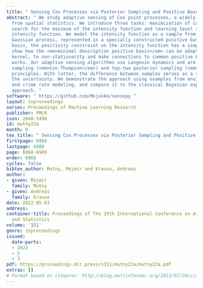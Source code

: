 ```yaml
---
title: " Sensing Cox Processes via Posterior Sampling and Positive Bases "
abstract: " We study adaptive sensing of Cox point processes, a widely used model
  from spatial statistics. We introduce three tasks: maximization of captured events,
  search for the maximum of the intensity function and learning level sets of the
  intensity function. We model the intensity function as a sample from a truncated
  Gaussian process, represented in a specially constructed positive basis. In this
  basis, the positivity constraint on the intensity function has a simple form. We
  show how the <em>minimal description positive basis</em> can be adapted to the covariance
  kernel, to non-stationarity and make connections to common positive bases from prior
  works. Our adaptive sensing algorithms use Langevin dynamics and are based on posterior
  sampling (<em>Cox-Thompson</em>) and top-two posterior sampling (<em>Top2</em>)
  principles. With latter, the difference between samples serves as a surrogate to
  the uncertainty. We demonstrate the approach using examples from environmental monitoring
  and crime rate modeling, and compare it to the classical Bayesian experimental design
  approach. "
software: " https://github.com/Mojusko/sensepy "
layout: inproceedings
series: Proceedings of Machine Learning Research
publisher: PMLR
issn: 2640-3498
id: mutny22a
month: 0
tex_title: " Sensing Cox Processes via Posterior Sampling and Positive Bases "
firstpage: 6968
lastpage: 6989
page: 6968-6989
order: 6968
cycles: false
bibtex_author: Mutny, Mojmir and Krause, Andreas
author:
- given: Mojmir
  family: Mutny
- given: Andreas
  family: Krause
date: 2022-05-03
address:
container-title: Proceedings of The 25th International Conference on Artificial Intelligence
  and Statistics
volume: '151'
genre: inproceedings
issued:
  date-parts:
  - 2022
  - 5
  - 3
pdf: https://proceedings.mlr.press/v151/mutny22a/mutny22a.pdf
extras: []
# Format based on citeproc: http://blog.martinfenner.org/2013/07/30/citeproc-yaml-for-bibliographies/
---
```

